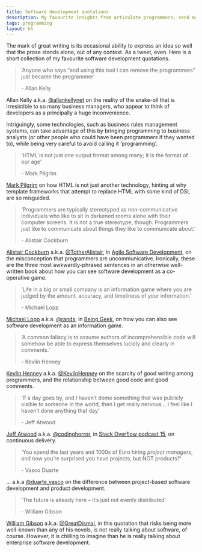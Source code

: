 ```yaml
---
title: Software development quotations
description: My favourite insights from articulate programmers; send me yours!
tags: programming
layout: hh
---
```


The mark of great writing is its occasional ability to express an idea so well that the prose stands alone, out of any context. As a tweet, even. Here is a short collection of my favourite software development quotations.


<blockquote class="big solid-one"><p>‘Anyone who says “and using this tool I can remove the programmers” just became the programmer’</p>
<p>- Allan Kelly</p></blockquote>

Allan Kelly a.k.a. [@allankellynet](https://twitter.com/allankellynet)
on the reality of the snake-oil that is irresistible to so many business managers, who appear to think of developers as a principally a huge inconvenience.

Intriguingly, some technologies, such as business rules management systems, can take advantage of this by bringing programming to business analysts (or other people who could have been programmers if they wanted to), while being very careful to avoid calling it ‘programming’.


<blockquote class="big solid-two"><p>‘HTML is not just one output format among many; it is the format of our age’</p>
<p>- Mark Pilgrim</p></blockquote>

[Mark Pilgrim](http://en.wikipedia.org/wiki/Mark_Pilgrim) on how HTML is not just another technology, hinting at why template frameworks that attempt to replace HTML with some kind of DSL are so misguided.


<blockquote class="big solid-three" style="max-width:39em"><p>‘Programmers are typically stereotyped as non-communicative individuals who like to sit in darkened rooms alone with their computer screens. It is not a true stereotype, though. Programmers just like to communicate about things they like to communicate about.’</p>
<p>- Alistair Cockburn</p></blockquote>

[Alistair Cockburn](http://en.wikipedia.org/wiki/Alistair_Cockburn) a.k.a. 
[@TotherAlistair](https://twitter.com/TotherAlistair), in 
[Agile Software Development](http://www.amazon.com/exec/obidos/ASIN/0201699699/ref=ase_alistaircockburn),
on the misconception that programmers are uncommunicative. Ironically, these are the three most awkwardly-phrased sentences in an otherwise well-written book about how you can see software development as a co-operative game.


<blockquote class="big solid-four"><p>‘Life in a big or small company is an information game where you are judged by the amount, accuracy, and timeliness of your information.’</p>
<p>- Michael Lopp</p></blockquote>

[Michael Lopp](http://en.wikipedia.org/wiki/Rands) a.k.a. 
[@rands](https://twitter.com/rands), in 
[Being Geek](http://beinggeek.com),
on how you can also see software development as an information game.


<blockquote class="big solid-five"><p>‘A common fallacy is to assume authors of incomprehensible code will somehow be able to express themselves lucidly and clearly in comments.’</p>
<p>- Kevlin Henney</p></blockquote>

[Kevlin Henney](http://en.wikipedia.org/wiki/Kevlin_Henney) a.k.a.
[@KevlinHenney](https://twitter.com/KevlinHenney)
on the scarcity of good writing among programmers, and the relationship between good code and good comments.


<blockquote class="big solid-one" style="max-width:39em"><p>‘If a day goes by, and I haven’t dome something that was publicly visible to someone in the world, then I get really nervous… I feel like I haven’t done anything that day’</p>
<p>- Jeff Atwood</p></blockquote>

[Jeff Atwood](http://en.wikipedia.org/wiki/Jeff_Atwood) a.k.a.
[@codinghorror](https://twitter.com/codinghorror), in
[Stack Overflow podcast 15](http://blog.stackoverflow.com/2008/07/podcast-15/),
on continuous delivery.


<blockquote class="big solid-two"><p>‘You spend the last years and 1000s of Euro hiring <em>project managers</em>, and now you’re surprised you have projects, but NOT products?’</p>
<p>- Vasco Duarte</p></blockquote>

… a.k.a
[@duarte_vasco](https://twitter.com/duarte_vasco)
on the difference between project-based software development and product development.


<blockquote class="big solid-three"><p>‘The future is already here – it’s just not evenly distributed’</p>
<p>- William Gibson</p></blockquote>

[William Gibson](http://en.wikipedia.org/wiki/William_Gibson) a.k.a.
[@GreatDismal](https://twitter.com/GreatDismal), in this quotation that risks being more well-known than any of his novels, is not really talking about software, of course. However, it is chilling to imagine than he is really talking about enterprise software development.

